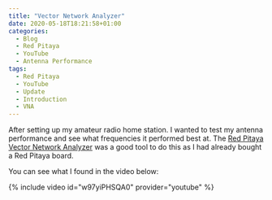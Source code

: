 ```yaml
---
title: "Vector Network Analyzer"
date: 2020-05-18T18:21:58+01:00
categories:
  - Blog
  - Red Pitaya
  - YouTube
  - Antenna Performance
tags:
  - Red Pitaya
  - YouTube
  - Update
  - Introduction
  - VNA
---
```


After setting up my amateur radio home station. I wanted to test my antenna performance and see what frequencies it performed best at.
The [Red Pitaya Vector Network Analyzer](https://www.redpitaya.com/f172/vector-network-analyzer-module) was a good tool to do this as I had already bought a Red Pitaya board.

You can see what I found in the video below:

{% include video id="w97yiPHSQA0" provider="youtube" %}
